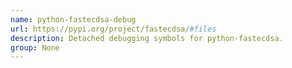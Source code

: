```yaml
---
name: python-fastecdsa-debug
url: https://pypi.org/project/fastecdsa/#files
description: Detached debugging symbols for python-fastecdsa.
group: None
---
```

